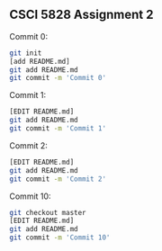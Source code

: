 ## CSCI 5828 Assignment 2


Commit 0:
``` bash
git init
[add README.md]
git add README.md
git commit -m 'Commit 0'
```
Commit 1:
``` bash
[EDIT README.md]
git add README.md
git commit -m 'Commit 1'
```

Commit 2:
``` bash
[EDIT README.md]
git add README.md
git commit -m 'Commit 2'
```

Commit 10:
``` bash
git checkout master
[EDIT README.md]
git add README.md
git commit -m 'Commit 10'
```
